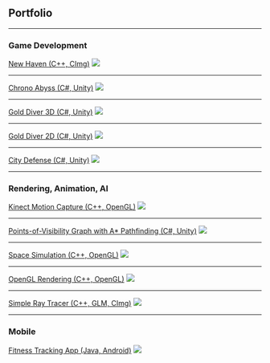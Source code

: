 ## Portfolio

---

### Game Development

[New Haven (C++, CImg)](https://github.com/OmarAlFarajat/New-Haven-Board-Game)
<img src="images/new-haven_thumbnail.jpg?raw=true"/>

---

[Chrono Abyss (C#, Unity)](https://github.com/christopherdufort/Dream-Eater-Interactive)
<img src="images/chrono-abyss_thumbnail.jpg?raw=true"/>

---

[Gold Diver 3D (C#, Unity)](https://github.com/OmarAlFarajat/Gold-Diver-3D)
<img src="images/gold-diver-3d_thumbnail.jpg?raw=true"/>

---

[Gold Diver 2D (C#, Unity)](https://github.com/OmarAlFarajat/Gold-Diver-2D)
<img src="images/gold-diver-2d_thumbnail.jpg?raw=true"/>

---

[City Defense (C#, Unity)](https://github.com/zee366/CityDefense)
<img src="images/city-defense_thumbnail.jpg?raw=true"/>

---

### Rendering, Animation, AI

[Kinect Motion Capture (C++, OpenGL)](https://github.com/OmarAlFarajat/Kinect-Motion-Capture)
<img src="images/kinect-mocap_thumbnail.jpg?raw=true"/>

---

[Points-of-Visibility Graph with A* Pathfinding (C#, Unity)](https://github.com/OmarAlFarajat/Unity-POV-Graph)
<img src="images/pov-graph_thumbnail.jpg?raw=true"/>

---

[Space Simulation (C++, OpenGL)](https://github.com/zee366/SpaceSimulation)
<img src="images/space-sim_thumbnail.jpg?raw=true"/>

---

[OpenGL Rendering (C++, OpenGL)](https://github.com/OmarAlFarajat/OpenGL-Rendering)
<img src="images/opengl-render_thumbnail.jpg?raw=true"/>

---

[Simple Ray Tracer (C++, GLM, CImg)](https://github.com/OmarAlFarajat/Simple-Ray-Tracer)
<img src="images/ray-tracer_thumbnail.jpg?raw=true"/>

---

### Mobile

[Fitness Tracking App (Java, Android)](https://github.com/comp354-group-i-j/fitnesstracking)
<img src="images/fitness-app_thumbnail.jpg?raw=true"/>
